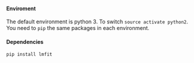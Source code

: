 #### Enviroment
The default environment is python 3. To switch `source activate python2`.
You need to `pip` the same packages in each environment.

#### Dependencies
```sh
pip install lmfit
```
